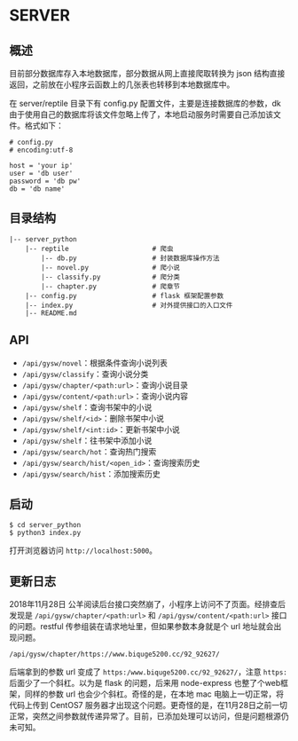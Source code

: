 # SERVER

## 概述

目前部分数据库存入本地数据库，部分数据从网上直接爬取转换为 json 结构直接返回，之前放在小程序云函数上的几张表也转移到本地数据库中。

在 server/reptile 目录下有 config.py 配置文件，主要是连接数据库的参数，dk 由于使用自己的数据库将该文件忽略上传了，本地启动服务时需要自己添加该文件。格式如下：

```
# config.py
# encoding:utf-8

host = 'your ip'
user = 'db user'
password = 'db pw'
db = 'db name'
```

## 目录结构

```
|-- server_python
    |-- reptile                     # 爬虫
        |-- db.py                   # 封装数据库操作方法
        |-- novel.py                # 爬小说
        |-- classify.py             # 爬分类
        |-- chapter.py              # 爬章节
    |-- config.py                   # flask 框架配置参数
    |-- index.py                    # 对外提供接口的入口文件
    |-- README.md
```

## API


- `/api/gysw/novel`：根据条件查询小说列表
- `/api/gysw/classify`：查询小说分类
- `/api/gysw/chapter/<path:url>`：查询小说目录
- `/api/gysw/content/<path:url>`：查询小说内容
- `/api/gysw/shelf`：查询书架中的小说
- `/api/gysw/shelf/<id>`：删除书架中小说
- `/api/gysw/shelf/<int:id>`：更新书架中小说
- `/api/gysw/shelf`：往书架中添加小说
- `/api/gysw/search/hot`：查询热门搜索
- `/api/gysw/search/hist/<open_id>`：查询搜索历史
- `/api/gysw/search/hist`：添加搜索历史

## 启动

```
$ cd server_python
$ python3 index.py
```

打开浏览器访问 `http://localhost:5000`。

## 更新日志

2018年11月28日 公羊阅读后台接口突然崩了，小程序上访问不了页面。经排查后发现是 `/api/gysw/chapter/<path:url>` 和 `/api/gysw/content/<path:url>` 接口的问题。restful 传参组装在请求地址里，但如果参数本身就是个 url 地址就会出现问题。

```
/api/gysw/chapter/https://www.biquge5200.cc/92_92627/
```

后端拿到的参数 url 变成了 `https:/www.biquge5200.cc/92_92627/`，注意 `https:` 后面少了一个斜杠。以为是 flask 的问题，后来用 node-express 也整了个web框架，同样的参数 url 也会少个斜杠。奇怪的是，在本地 mac 电脑上一切正常，将代码上传到 CentOS7 服务器才出现这个问题。更奇怪的是，在11月28日之前一切正常，突然之间参数就传递异常了。目前，已添加处理可以访问，但是问题根源仍未可知。
